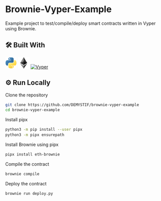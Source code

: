 # Brownie-Vyper-Example

Example project to test/compile/deploy smart contracts written in Vyper using Brownie.

## 🛠 Built With

<div align="left">
<a href="https://docs.python.org/3/" target="_blank" rel="noreferrer"><img src="https://raw.githubusercontent.com/DEMYSTIF/DEMYSTIF/main/assets/icons/python.svg" width="36" height="36" alt="Python" /></a>
<a href="https://eth-brownie.readthedocs.io/en/stable/" target="_blank" rel="noreferrer"><img src="https://raw.githubusercontent.com/DEMYSTIF/DEMYSTIF/main/assets/icons/ethereum.svg" width="36" height="36" alt="Ethereum" /></a>
<a href="https://docs.vyperlang.org/en/stable/" target="_blank" rel="noreferrer"><img src="https://raw.githubusercontent.com/DEMYSTIF/DEMYSTIF/main/assets/icons/vyper.svg" width="36" height="36" alt="Vyper" /></a>
</div>

## ⚙️ Run Locally

Clone the repository

```bash
git clone https://github.com/DEMYSTIF/brownie-vyper-example
cd brownie-vyper-example
```

Install pipx

```bash
python3 -m pip install --user pipx
python3 -m pipx ensurepath
```

Install Brownie using pipx

```bash
pipx install eth-brownie
```

Compile the contract

```bash
brownie compile
```

Deploy the contract

```bash
brownie run deploy.py
```
